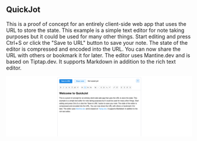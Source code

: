 ## QuickJot

This is a proof of concept for an entirely client-side web app that uses the URL to store the state.
This example is a simple text editor for note taking purposes but it could be used for many other things.
Start editing and press Ctrl+S or click the "Save to URL" button to save your note.
The state of the editor is compressed and encoded into the URL.
You can now share the URL with others or bookmark it for later.
The editor uses Mantine.dev and is based on Tiptap.dev.
It supports Markdown in addition to the rich text editor.

![Demo image](./screenshot.png)
